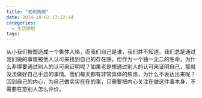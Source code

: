 ```yaml
---
title: "老树画画"
date: 2014-10-02 17:22:44
categories:
  - 生活随想
tags:
---
```


从小我们被塑造成一个集体人格，而我们自己是谁，我们并不知道。我们总是通过我们做的事情被他人认可来找到自己的存在感，但作为一个独一无二的生命，为什么非得要通过别人的认可来证明呢？如果老是想通过别人的认可来证明自己，那就没法做好自己手边的事情。我们每天都有非常具体的焦虑，为什么不表达出来呢？回到自己的内心，为自己做实实在在的事，只需要把内心关注在做这件事本身，不需要在意别人怎么评价。